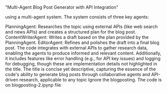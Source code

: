"Multi-Agent Blog Post Generator with API Integration"

using a multi-agent system. The system consists of three key agents:

PlanningAgent: Researches the topic using external APIs (like web search and news APIs) and creates a structured plan for the blog post.
ContentWriterAgent: Writes a draft based on the plan provided by the PlanningAgent.
EditorAgent: Refines and polishes the draft into a final blog post.
The code integrates with external APIs to gather research data, enabling the agents to produce informed and relevant content. Additionally, it includes features like error handling (e.g., for API key issues) and logging for debugging, though these are implementation details not highlighted in the title. The title is concise yet descriptive, capturing the essence of the code's ability to generate blog posts through collaborative agents and API-driven research, applicable to any topic
Ignore the blogposting. The code is on blogposting-2.ipynp file

